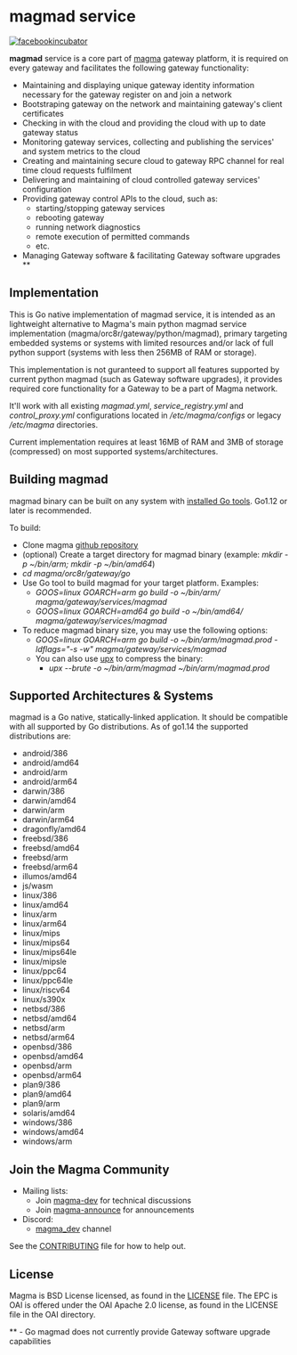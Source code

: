 # magmad service

[![facebookincubator](https://circleci.com/gh/facebookincubator/magma.svg?style=shield)](https://circleci.com/gh/facebookincubator/magma)

**magmad** service is a core part of [magma](https://magma.github.io/magma) gateway platform, it is required on every gateway and facilitates the following gateway functionality:

* Maintaining and displaying unique gateway identity information necessary for the gateway register on and join a network
* Bootstraping gateway on the network and maintaining gateway's client certificates
* Checking in with the cloud and providing the cloud with up to date gateway status
* Monitoring gateway services, collecting and publishing the services' and system metrics to the cloud
* Creating and maintaining secure cloud to gateway RPC channel for real time cloud requests fulfilment
* Delivering and maintaining of cloud controlled gateway services' configuration
* Providing gateway control APIs to the cloud, such as:
  * starting/stopping gateway services
  * rebooting gateway
  * running network diagnostics
  * remote execution of permitted commands
  * etc.
* Managing Gateway software & facilitating Gateway software upgrades **

## Implementation

This is Go native implementation of magmad service, it is intended as an lightweight alternative to Magma's main 
python magmad service implementation (magma/orc8r/gateway/python/magmad), primary targeting embedded systems or systems 
with limited resources and/or lack of full python support (systems with less then 256MB of RAM or storage).

This implementation is not guranteed to support all features supported by current python magmad (such as Gateway software
upgrades), it provides required core functionality for a Gateway to be a part of Magma network.

It'll work with all existing *magmad.yml*, *service_registry.yml* and *control_proxy.yml* configurations located in
*/etc/magma/configs* or legacy */etc/magma* directories.

Current implementation requires at least 16MB of RAM and 3MB of storage (compressed) on most supported systems/architectures.


## Building magmad

magmad binary can be built on any system with [installed Go tools](https://golang.org/doc/install#install). Go1.12 or later is recommended.

To build:
* Clone magma [github repository](https://github.com/magma/magma)
* (optional) Create a target directory for magmad binary (example: *mkdir -p ~/bin/arm; mkdir -p ~/bin/amd64*)
* *cd magma/orc8r/gateway/go*
* Use Go tool to build magmad for your target platform. Examples:
  * *GOOS=linux GOARCH=arm go build -o ~/bin/arm/ magma/gateway/services/magmad*
  * *GOOS=linux GOARCH=amd64 go build -o ~/bin/amd64/ magma/gateway/services/magmad*
* To reduce magmad binary size, you may use the following options:
  * *GOOS=linux GOARCH=arm go build -o ~/bin/arm/magmad.prod -ldflags="-s -w" magma/gateway/services/magmad*
  * You can also use [upx](https://upx.github.io/) to compress the binary:
    * *upx --brute -o ~/bin/arm/magmad ~/bin/arm/magmad.prod*

## Supported Architectures & Systems

magmad is a Go native, statically-linked application. It should be compatible with all supported by Go distributions.
As of go1.14 the supported distributions are:
* android/386
* android/amd64
* android/arm
* android/arm64
* darwin/386
* darwin/amd64
* darwin/arm
* darwin/arm64
* dragonfly/amd64
* freebsd/386
* freebsd/amd64
* freebsd/arm
* freebsd/arm64
* illumos/amd64
* js/wasm
* linux/386
* linux/amd64
* linux/arm
* linux/arm64
* linux/mips
* linux/mips64
* linux/mips64le
* linux/mipsle
* linux/ppc64
* linux/ppc64le
* linux/riscv64
* linux/s390x
* netbsd/386
* netbsd/amd64
* netbsd/arm
* netbsd/arm64
* openbsd/386
* openbsd/amd64
* openbsd/arm
* openbsd/arm64
* plan9/386
* plan9/amd64
* plan9/arm
* solaris/amd64
* windows/386
* windows/amd64
* windows/arm

## Join the Magma Community

- Mailing lists:
  - Join [magma-dev](https://groups.google.com/forum/#!forum/magma-dev) for technical discussions
  - Join [magma-announce](https://groups.google.com/forum/#!forum/magma-announce) for announcements
- Discord:
  - [magma\_dev](https://discord.gg/WDBpebF) channel

See the [CONTRIBUTING](../../../../CONTRIBUTING.md) file for how to help out.

## License

Magma is BSD License licensed, as found in the [LICENSE](../../../../LICENSE) file.
The EPC is OAI is offered under the OAI Apache 2.0 license, as found in the LICENSE file in the OAI directory.

** - Go magmad does not currently provide Gateway software upgrade capabilities